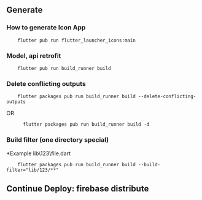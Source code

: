 ## Generate
### How to generate Icon App 

```
    flutter pub run flutter_launcher_icons:main
```

### Model, api retrofit

```
    flutter pub run build_runner build
```

### Delete conflicting outputs

```
    flutter packages pub run build_runner build --delete-conflicting-outputs
```

OR

```
      flutter packages pub run build_runner build -d
```

### Build filter (one directory special)

*Example lib\123\file.dart

```
    flutter packages pub run build_runner build --build-filter="lib/123/**"
```


## Continue Deploy: firebase distribute 

